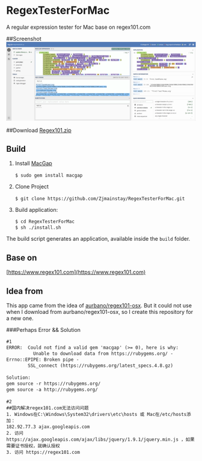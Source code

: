 # RegexTesterForMac
A regular expression tester for Mac base on regex101.com

##Screenshot
![RegexTesterForMac](app/screenshot.png)

##Download
[Regex101.zip](https://raw.githubusercontent.com/Zjmainstay/RegexTesterForMac/master/dist/Regex101.zip)

## Build

1. Install [MacGap](https://github.com/MacGapProject/MacGap1) 

   ```$ sudo gem install macgap```
2. Clone Project

   ```$ git clone https://github.com/Zjmainstay/RegexTesterForMac.git```
2. Build application:

    ```
    $ cd RegexTesterForMac
    $ sh ./install.sh
    ```


The build script generates an application, available inside the `build` folder.


## Base on
[https://www.regex101.com](https://www.regex101.com)

## Idea from
This app came from the idea of [aurbano/regex101-osx](https://github.com/aurbano/regex101-osx). But it could not use when I download from aurbano/regex101-osx, so I create this repository for a new one.


###Perhaps Error && Solution

```
#1
ERROR:  Could not find a valid gem 'macgap' (>= 0), here is why:
          Unable to download data from https://rubygems.org/ - Errno::EPIPE: Broken pipe - 
        SSL_connect (https://rubygems.org/latest_specs.4.8.gz)

Solution:
gem source -r https://rubygems.org/
gem source -a http://rubygems.org/

#2
##国内解决regex101.com无法访问问题
1. Windows在C:\Windows\System32\drivers\etc\hosts 或 Mac在/etc/hosts添加：
182.92.77.3 ajax.googleapis.com
2. 访问 https://ajax.googleapis.com/ajax/libs/jquery/1.9.1/jquery.min.js ，如果需要证书授权，就确认授权
3. 访问 https://regex101.com

```

